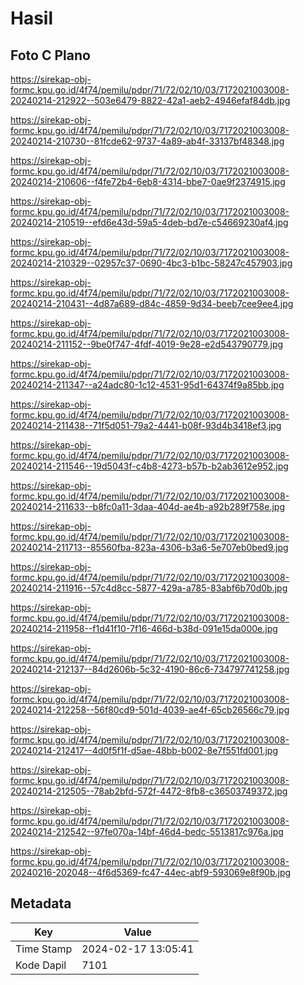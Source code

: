 # Hasil

## Foto C Plano

https://sirekap-obj-formc.kpu.go.id/4f74/pemilu/pdpr/71/72/02/10/03/7172021003008-20240214-212922--503e6479-8822-42a1-aeb2-4946efaf84db.jpg

https://sirekap-obj-formc.kpu.go.id/4f74/pemilu/pdpr/71/72/02/10/03/7172021003008-20240214-210730--81fcde62-9737-4a89-ab4f-33137bf48348.jpg

https://sirekap-obj-formc.kpu.go.id/4f74/pemilu/pdpr/71/72/02/10/03/7172021003008-20240214-210606--f4fe72b4-6eb8-4314-bbe7-0ae9f2374915.jpg

https://sirekap-obj-formc.kpu.go.id/4f74/pemilu/pdpr/71/72/02/10/03/7172021003008-20240214-210519--efd6e43d-59a5-4deb-bd7e-c54669230af4.jpg

https://sirekap-obj-formc.kpu.go.id/4f74/pemilu/pdpr/71/72/02/10/03/7172021003008-20240214-210329--02957c37-0690-4bc3-b1bc-58247c457903.jpg

https://sirekap-obj-formc.kpu.go.id/4f74/pemilu/pdpr/71/72/02/10/03/7172021003008-20240214-210431--4d87a689-d84c-4859-9d34-beeb7cee9ee4.jpg

https://sirekap-obj-formc.kpu.go.id/4f74/pemilu/pdpr/71/72/02/10/03/7172021003008-20240214-211152--9be0f747-4fdf-4019-9e28-e2d543790779.jpg

https://sirekap-obj-formc.kpu.go.id/4f74/pemilu/pdpr/71/72/02/10/03/7172021003008-20240214-211347--a24adc80-1c12-4531-95d1-64374f9a85bb.jpg

https://sirekap-obj-formc.kpu.go.id/4f74/pemilu/pdpr/71/72/02/10/03/7172021003008-20240214-211438--71f5d051-79a2-4441-b08f-93d4b3418ef3.jpg

https://sirekap-obj-formc.kpu.go.id/4f74/pemilu/pdpr/71/72/02/10/03/7172021003008-20240214-211546--19d5043f-c4b8-4273-b57b-b2ab3612e952.jpg

https://sirekap-obj-formc.kpu.go.id/4f74/pemilu/pdpr/71/72/02/10/03/7172021003008-20240214-211633--b8fc0a11-3daa-404d-ae4b-a92b289f758e.jpg

https://sirekap-obj-formc.kpu.go.id/4f74/pemilu/pdpr/71/72/02/10/03/7172021003008-20240214-211713--85560fba-823a-4306-b3a6-5e707eb0bed9.jpg

https://sirekap-obj-formc.kpu.go.id/4f74/pemilu/pdpr/71/72/02/10/03/7172021003008-20240214-211916--57c4d8cc-5877-429a-a785-83abf6b70d0b.jpg

https://sirekap-obj-formc.kpu.go.id/4f74/pemilu/pdpr/71/72/02/10/03/7172021003008-20240214-211958--f1d41f10-7f16-466d-b38d-091e15da000e.jpg

https://sirekap-obj-formc.kpu.go.id/4f74/pemilu/pdpr/71/72/02/10/03/7172021003008-20240214-212137--84d2606b-5c32-4190-86c6-734797741258.jpg

https://sirekap-obj-formc.kpu.go.id/4f74/pemilu/pdpr/71/72/02/10/03/7172021003008-20240214-212258--56f80cd9-501d-4039-ae4f-65cb26566c79.jpg

https://sirekap-obj-formc.kpu.go.id/4f74/pemilu/pdpr/71/72/02/10/03/7172021003008-20240214-212417--4d0f5f1f-d5ae-48bb-b002-8e7f551fd001.jpg

https://sirekap-obj-formc.kpu.go.id/4f74/pemilu/pdpr/71/72/02/10/03/7172021003008-20240214-212505--78ab2bfd-572f-4472-8fb8-c36503749372.jpg

https://sirekap-obj-formc.kpu.go.id/4f74/pemilu/pdpr/71/72/02/10/03/7172021003008-20240214-212542--97fe070a-14bf-46d4-bedc-5513817c976a.jpg

https://sirekap-obj-formc.kpu.go.id/4f74/pemilu/pdpr/71/72/02/10/03/7172021003008-20240216-202048--4f6d5369-fc47-44ec-abf9-593069e8f90b.jpg


## Metadata

| Key        | Value               |
| ---------- | ------------------- |
| Time Stamp | 2024-02-17 13:05:41 |
| Kode Dapil | 7101                |



